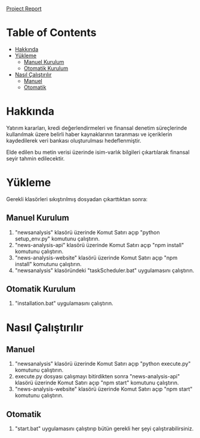 <!-- omit in toc -->
<a href="https://github.com/gucmurat/news-analysis/blob/main/News_Analysis_Report.pdf" target="_blank">Project Report</a>

# Table of Contents
- [Hakkında](#hakkında)
- [Yükleme](#yükleme)
  - [Manuel Kurulum](#manuel-kurulum)
  - [Otomatik Kurulum](#otomatik-kurulum)
- [Nasıl Çalıştırılır](#nasıl-çalıştırılır)
  - [Manuel](#manuel)
  - [Otomatik](#otomatik)

# Hakkında
Yatırım kararları, kredi değerlendirmeleri ve finansal denetim süreçlerinde kullanılmak üzere belirli haber kaynaklarının taranması ve içeriklerin kaydedilerek veri bankası oluşturulması hedeflenmiştir. 

Elde edilen bu metin verisi üzerinde isim-varlık bilgileri çıkartılarak finansal seyir tahmin edilecektir.


# Yükleme
Gerekli klasörleri sıkıştırılmış dosyadan çıkarttıktan sonra:

## Manuel Kurulum
1. "newsanalysis" klasörü üzerinde Komut Satırı açıp "python setup_env.py" komutunu çalıştırın.
2. "news-analysis-api" klasörü üzerinde Komut Satırı açıp "npm install" komutunu çalıştırın.
3. "news-analysis-website" klasörü üzerinde Komut Satırı açıp "npm install" komutunu çalıştırın.
4. "newsanalysis" klasöründeki "taskScheduler.bat" uygulamasını çalıştırın.

## Otomatik Kurulum
1. "installation.bat" uygulamasını çalıştırın.

# Nasıl Çalıştırılır

## Manuel
1. "newsanalysis" klasörü üzerinde Komut Satırı açıp "python execute.py" komutunu çalıştırın.
2. execute.py dosyası çalışmayı bitirdikten sonra "news-analysis-api" klasörü üzerinde Komut Satırı açıp "npm start" komutunu çalıştırın.
3. "news-analysis-website" klasörü üzerinde Komut Satırı açıp "npm start" komutunu çalıştırın.
   
## Otomatik
1. "start.bat" uygulamasını çalıştırıp bütün gerekli her şeyi çalıştırabilirsiniz.

